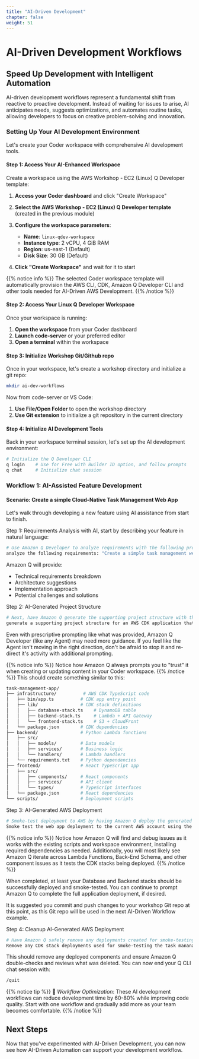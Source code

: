 ```yaml
---
title: "AI-Driven Development"
chapter: false
weight: 51
---
```


# AI-Driven Development Workflows

## Speed Up Development with Intelligent Automation

AI-driven development workflows represent a fundamental shift from reactive to proactive development. Instead of waiting for issues to arise, AI anticipates needs, suggests optimizations, and automates routine tasks, allowing developers to focus on creative problem-solving and innovation.

### Setting Up Your AI Development Environment

Let's create your Coder workspace with comprehensive AI development tools.

#### Step 1: Access Your AI-Enhanced Workspace

Create a workspace using the AWS Workshop - EC2 (Linux) Q Developer template:
1. **Access your Coder dashboard** and click "Create Workspace"
2. **Select the AWS Workshop - EC2 (Linux) Q Developer template** (created in the previous module)
3. **Configure the workspace parameters**:
   - **Name**: `linux-qdev-workspace`
   - **Instance type**: 2 vCPU, 4 GiB RAM
   - **Region**: us-east-1 (Default)
   - **Disk Size**: 30 GB (Default)

4. **Click "Create Workspace"** and wait for it to start

{{% notice info %}}
The selected Coder workspace template will automatically provision the AWS CLI, CDK, Amazon Q Developer CLI and other tools needed for AI-Driven AWS Development.
{{% /notice %}}

#### Step 2: Access Your Linux Q Developer Workspace

Once your workspace is running:

1. **Open the workspace** from your Coder dashboard
2. **Launch code-server** or your preferred editor
3. **Open a terminal** within the workspace

#### Step 3: Initialize Workshop Git/Github repo
Once in your workspace, let's create a workshop directory and initialize a git repo:
```bash
mkdir ai-dev-workflows 
```
Now from code-server or VS Code:

1. **Use File/Open Folder** to open the workshop directory
2. **Use Git extension** to initialize a git repository in the current directory

#### Step 4: Initialize AI Development Tools
Back in your workspace terminal session, let's set up the AI development environment:
```bash
# Initialize the Q Developer CLI
q login    # Use for Free with Builder ID option, and follow prompts
q chat     # Initialize chat session
```
### Workflow 1: AI-Assisted Feature Development
#### Scenario: Create a simple Cloud-Native Task Management Web App
Let's walk through developing a new feature using AI assistance from start to finish.

Step 1: Requirements Analysis with AI, start by describing your feature in natural language:
```bash
# Use Amazon Q Developer to analyze requirements with the following prompt:
analyze the following requirements: "Create a simple task management web app that tracks task id, description, priority, and completion date.  Provide two ways to interact with the data, one that summarizes open tasks by priority and another lists completed tasks by date".  Create a technical requirements breakdown, provide architecture suggestions, implementation approaches, potential challenges and solutions for review.
```
Amazon Q will provide:
- Technical requirements breakdown
- Architecture suggestions
- Implementation approach
- Potential challenges and solutions

Step 2: AI-Generated Project Structure
```bash
# Next, have Amazon Q generate the supporting project structure with the following prompt:
generate a supporting project structure for an AWS CDK application that uses typscript for the front end components and python for back-end API components
```
Even with prescriptive prompting like what was provided, Amazon Q Developer (like any Agent) may need more guidance.  If you feel like the Agent isn't moving in the right direction, don't be afraid to stop it and re-direct it's activity with additional prompting.

{{% notice info %}}
Notice how Amazon Q always prompts you to "trust" it when creating or updating content in your Coder workspace.
{{% /notice %}}
This should create something similar to this:
```bash
task-management-app/
├── infrastructure/          # AWS CDK TypeScript code
│   ├── bin/app.ts          # CDK app entry point
│   ├── lib/                # CDK stack definitions
│   │   ├── database-stack.ts    # DynamoDB table
│   │   ├── backend-stack.ts     # Lambda + API Gateway
│   │   └── frontend-stack.ts    # S3 + CloudFront
│   └── package.json        # CDK dependencies
├── backend/                # Python Lambda functions
│   ├── src/
│   │   ├── models/         # Data models
│   │   ├── services/       # Business logic
│   │   └── handlers/       # Lambda handlers
│   └── requirements.txt    # Python dependencies
├── frontend/               # React TypeScript app
│   ├── src/
│   │   ├── components/     # React components
│   │   ├── services/       # API client
│   │   └── types/          # TypeScript interfaces
│   └── package.json        # React dependencies
└── scripts/                # Deployment scripts
```

Step 3: AI-Generated AWS Deployment
```bash
# Smoke-test deployment to AWS by having Amazon Q deploy the generated web app to the current AWS account with the following prompt:
Smoke test the web app deployment to the current AWS account using the created deployment scripts
```
{{% notice info %}}
Notice how Amazon Q will find and debug issues as it works with the existing scripts and workspace environment, installing required dependencies as needed.  Additionally, you will most likely see Amazon Q iterate across Lambda Functions, Back-End Schema, and other component issues as it tests the CDK stacks being deployed.
{{% /notice %}}

When completed, at least your Database and Backend stacks should be successfully deployed and smoke-tested.  You can continue to prompt Amazon Q to complete the full application deployment, if desired.  

It is suggested you commit and push changes to your workshop Git repo at this point, as this Git repo will be used in the next AI-Driven Workflow example.

Step 4: Cleanup AI-Generated AWS Deployment
```bash
# Have Amazon Q safely remove any deployments created for smoke-testing from the current AWS account with the following prompt:
Remove any CDK stack deployments used for smoke-testing the task mananagement web app from the current AWS account.  Double-check that only task management stacks are being deleted and nothing else.
```
This should remove any deployed components and ensure Amazon Q double-checks and reviews what was deleted.  You can now end your Q CLI chat session with:
```bash
/quit
```

{{% notice tip %}}
🚀 *Workflow Optimization*: These AI development workflows can reduce development time by 60-80% while improving code quality. Start with one workflow and gradually add more as your team becomes comfortable.
{{% /notice %}}

## Next Steps

Now that you've experimented with AI-Driven Development, you can now see how AI-Driven Automation can support your development workflow.
